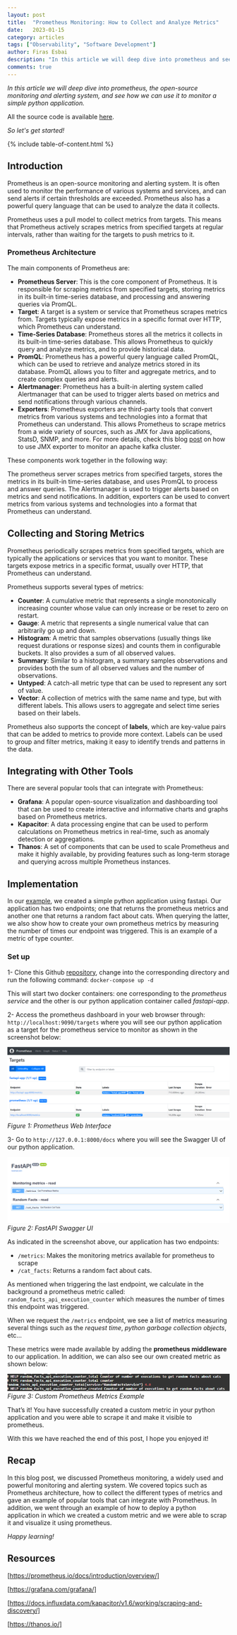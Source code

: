 ```yaml
---
layout: post
title:  "Prometheus Monitoring: How to Collect and Analyze Metrics"
date:   2023-01-15
category: articles
tags: ["Observability", "Software Development"]
author: Firas Esbai
description: "In this article we will deep dive into prometheus and see how to create a custom metric for a simple python application"
comments: true
---
```


*In this article we will deep dive into prometheus, the open-source monitoring and alerting system, and see how we can use it to monitor a simple python application.* 

All the source code is available [here].

*So let's get started!* 

{% include table-of-content.html %}

## Introduction ##

Prometheus is an open-source monitoring and alerting system. 
It is often used to monitor the performance of various systems and services, and can send alerts if certain thresholds are exceeded. 
Prometheus also has a powerful query language that can be used to analyze the data it collects.

Prometheus uses a pull model to collect metrics from targets. 
This means that Prometheus actively scrapes metrics from specified targets at regular intervals, rather than waiting for the targets to push metrics to it.

### Prometheus Architecture ###

The main components of Prometheus are:

- **Prometheus Server**: This is the core component of Prometheus. It is responsible for scraping metrics from specified targets, storing metrics in its built-in time-series database, and processing and answering queries via PromQL.
- **Target**: A target is a system or service that Prometheus scrapes metrics from. Targets typically expose metrics in a specific format over HTTP, which Prometheus can understand.
- **Time-Series Database**: Prometheus stores all the metrics it collects in its built-in time-series database. This allows Prometheus to quickly query and analyze metrics, and to provide historical data.
- **PromQL**: Prometheus has a powerful query language called PromQL, which can be used to retrieve and analyze metrics stored in its database. PromQL allows you to filter and aggregate metrics, and to create complex queries and alerts.
- **Alertmanager**: Prometheus has a built-in alerting system called Alertmanager that can be used to trigger alerts based on metrics and send notifications through various channels.
- **Exporters**: Prometheus exporters are third-party tools that convert metrics from various systems and technologies into a format that Prometheus can understand. This allows Prometheus to scrape metrics from a wide variety of sources, such as JMX for Java applications, StatsD, SNMP, and more. For more details, check this blog [post] on how to use JMX exporter to monitor an apache kafka cluster. 

These components work together in the following way: 

The prometheus server scrapes metrics from specified targets, stores the metrics in its built-in time-series database, and uses PromQL to process and answer queries. 
The Alertmanager is used to trigger alerts based on metrics and send notifications. 
In addition, exporters can be used to convert metrics from various systems and technologies into a format that Prometheus can understand.

## Collecting and Storing Metrics ##

Prometheus periodically scrapes metrics from specified targets, which are typically the applications or services that you want to monitor. 
These targets expose metrics in a specific format, usually over HTTP, that Prometheus can understand.

Prometheus supports several types of metrics:

- **Counter**: A cumulative metric that represents a single monotonically increasing counter whose value can only increase or be reset to zero on restart.
- **Gauge**: A metric that represents a single numerical value that can arbitrarily go up and down.
- **Histogram**: A metric that samples observations (usually things like request durations or response sizes) and counts them in configurable buckets. It also provides a sum of all observed values.
- **Summary**: Similar to a histogram, a summary samples observations and provides both the sum of all observed values and the number of observations.
- **Untyped**: A catch-all metric type that can be used to represent any sort of value.
- **Vector**: A collection of metrics with the same name and type, but with different labels. This allows users to aggregate and select time series based on their labels.

Prometheus also supports the concept of **labels**, which are key-value pairs that can be added to metrics to provide more context. 
Labels can be used to group and filter metrics, making it easy to identify trends and patterns in the data.

## Integrating with Other Tools ## 

There are several popular tools that can integrate with Prometheus:

- **Grafana**: A popular open-source visualization and dashboarding tool that can be used to create interactive and informative charts and graphs based on Prometheus metrics.
- **Kapacitor**: A data processing engine that can be used to perform calculations on Prometheus metrics in real-time, such as anomaly detection or aggregations.
- **Thanos**: A set of components that can be used to scale Prometheus and make it highly available, by providing features such as long-term storage and querying across multiple Prometheus instances.

## Implementation ## 

In our [example], we created a simple python application using fastapi. 
Our application has two endpoints; one that returns the prometheus metrics and another one that returns a random fact about cats. 
When querying the latter, we also show how to create your own prometheus metrics by measuring the number of times our endpoint was triggered. 
This is an example of a metric of type counter. 

### Set up ###

1- Clone this Github [repository], change into the corresponding directory and run the following command: `docker-compose up -d` 
   
   This will start two docker containers: one corresponding to the *prometheus service* and the other is our python application container called *fastapi-app*. 

2- Access the prometheus dashboard in your web browser through: `http://localhost:9090/targets` where you will see our python application as a target for the prometheus service to monitor as shown in the screenshot below:  

![image](/assets/images/articles/9_prometheus_interface.png)
<br />*Figure 1: Prometheus Web Interface* 
 
3- Go to `http://127.0.0.1:8000/docs` where you will see the Swagger UI of our python application.

![image](/assets/images/articles/9_fastapi_swagger_ui.png)
<br />*Figure 2: FastAPI Swagger UI*

  As indicated in the screenshot above, our application has two endpoints: 
  - `/metrics`: Makes the monitoring metrics available for prometheus to scrape 
  - `/cat_facts`: Returns a random fact about cats. 
  
  As mentioned when triggering the last endpoint, we calculate in the background a prometheus metric called: `random_facts_api_execution_counter` which measures the number of times this endpoint was triggered. 
  
  When we request the `/metrics` endpoint, we see a list of metrics measuring several things such as the *request time*, *python garbage collection objects*, etc…
  
  These metrics were made available by adding the **prometheus middleware** to our application. 
  In addition, we can also see our own created metric as shown below: 

![image](/assets/images/articles/9_custom_prometheus_metric.png)
<br />*Figure 3: Custom Prometheus Metrics Example*

That’s it! You have successfully created a custom metric in your python application and you were able to scrape it and make it visible to prometheus.

With this we have reached the end of this post, I hope you enjoyed it!

## Recap ## 

In this blog post, we discussed Prometheus monitoring, a widely used and powerful monitoring and alerting system. 
We covered topics such as Prometheus architecture, how to collect the different types of metrics and gave an example of popular tools that can integrate with Prometheus. 
In addition, we went through an example of how to deploy a python application in which we created a custom metric and we were able to scrap it and visualize it using prometheus. 


*Happy learning!*

## Resources ##

[https://prometheus.io/docs/introduction/overview/]

[https://grafana.com/grafana/]

[https://docs.influxdata.com/kapacitor/v1.6/working/scraping-and-discovery/]

[https://thanos.io/]

[here]: https://github.com/firasesbai/fastapi-prometheus-monitoring
[post]: https://www.firasesbai.com/articles/2021/01/01/kafka-monitoring.html
[example]: https://github.com/firasesbai/fastapi-prometheus-monitoring
[repository]: https://github.com/firasesbai/fastapi-prometheus-monitoring

[https://prometheus.io/docs/introduction/overview/]: https://prometheus.io/docs/introduction/overview/
[https://grafana.com/grafana/]: https://grafana.com/grafana/
[https://docs.influxdata.com/kapacitor/v1.6/working/scraping-and-discovery/]: https://docs.influxdata.com/kapacitor/v1.6/working/scraping-and-discovery/
[https://thanos.io/]: https://thanos.io/
